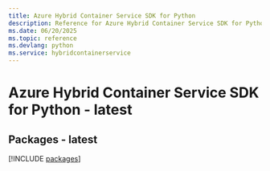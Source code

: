 ```yaml
---
title: Azure Hybrid Container Service SDK for Python
description: Reference for Azure Hybrid Container Service SDK for Python
ms.date: 06/20/2025
ms.topic: reference
ms.devlang: python
ms.service: hybridcontainerservice
---
```

# Azure Hybrid Container Service SDK for Python - latest
## Packages - latest
[!INCLUDE [packages](hybrid-container-service-index.md)]
